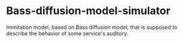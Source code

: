 # Bass-diffusion-model-simulator
Immitation model, based on Bass diffusion model, that is supposed to describe the behavior of some service's auditory.
